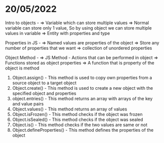 # 20/05/2022

Intro to objects -
=> Variable which can store multiple values
=> Normal variable can store only 1 value, So by using object we can store multiple values in variable
=> Entity with properties and type


Properties in JS -
=> Named values are properties of the object
=> Store any number of properties that we want
=> collection of unordered properties


Object Method -
=> JS Method - Actions that can be performed in object
=> Functions stored as object properties
=> A function that is property of the object is method
1. Object.assign() - This method is used to copy own properties from a source object to a target object
2. Object.create() - This method is used to create a new object with the specified object and properties
3. object.entries() - This method returns an array with arrays of the key and value pairs
4. Object.values() - This method returns an array of values
5. Object.isFrozen() - This method checks if the object was frozen
6. Object.isSealed() - This method checks if the object was sealed
7. Object.is() - This method checks if the two values are same or not
8. Object.defineProperties() - This method defines the properties of the object
